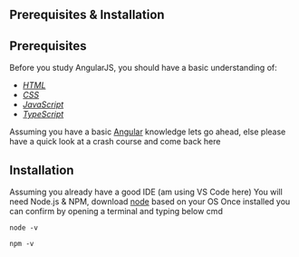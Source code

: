 ## Prerequisites & Installation

## Prerequisites 
Before you study AngularJS, you should have a basic understanding of:

- *[HTML](https://www.w3schools.com/html/default.asp)*
- *[CSS](https://www.w3schools.com/css/default.asp)*
- *[JavaScript](https://www.w3schools.com/js/default.asp)*
- *[TypeScript](https://www.typescriptlang.org/)*

Assuming you have a basic [Angular](https://angular.io/start) knowledge lets go ahead, else please have a quick look at a crash course and come back here

## Installation
Assuming you already have a good IDE (am using VS Code here)
You will need Node.js & NPM, download [node](https://nodejs.org/en/download/) based on your OS
Once installed you can confirm by opening a terminal and typing below cmd
```
node -v
```
```
npm -v
```